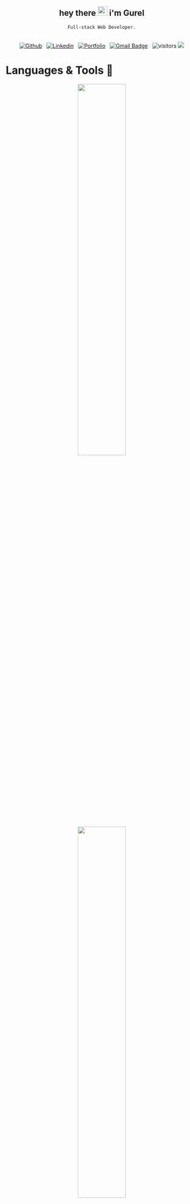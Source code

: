 <div align="center">
   <h2>hey there <img src="https://media.giphy.com/media/hvRJCLFzcasrR4ia7z/giphy.gif" width="25px"> i'm Gurel</h2>
   <code align="center" width="100%">Full-stack Web Developer.</code>
   <br/><br/>
</div>

<div align="center">
   
[![Github](https://img.shields.io/badge/-Github-000?style=flat&logo=Github&logoColor=white)](https://github.com/gurelbs)
 &nbsp;
[![Linkedin](https://img.shields.io/badge/-LinkedIn-blue?style=flat&logo=Linkedin&logoColor=white)](https://www.linkedin.com/in/gurelbs/)
 &nbsp;
[![Portfolio](https://img.shields.io/badge/-Portfolio-red?style=flat&logo=appveyor&logoColor=white)](https://guribs.com)
 &nbsp;
[![Gmail Badge](https://img.shields.io/badge/-guri240@gmail.com-orange?style=flat-square&logo=Gmail&logoColor=white&link=mailto:guri240@gmail.com)](mailto:guri240@gmail.com)
&nbsp;
![visitors](https://visitor-badge.laobi.icu/badge?page_id=gurelbs.gurelbs)
[![](https://tokei.rs/b1/github/gurelbs)](https://github.com/gurelbs)  
</div>

# Languages & Tools 🚀

<div width="100%">
    <div align="center" width="100%">
     <code><img width="50%" src="https://www.vectorlogo.zone/logos/javascript/javascript-ar21.svg"></code>
     <code><img width="50%" src="https://www.vectorlogo.zone/logos/typescriptlang/typescriptlang-ar21.svg"></code>
     </br>
     <code><img width="50%" src="https://www.vectorlogo.zone/logos/angular/angular-ar21.svg"></code>
     <code><img width="50%" src="https://www.vectorlogo.zone/logos/reactjs/reactjs-ar21.svg"></code>
     </br>
     <code><img width="30%" src="https://www.vectorlogo.zone/logos/getbootstrap/getbootstrap-ar21.svg"></code>
     <code><img width="30%" src="https://www.vectorlogo.zone/logos/nodejs/nodejs-ar21.svg"></code>
     <code><img width="30%" src="https://www.vectorlogo.zone/logos/expressjs/expressjs-ar21.svg"></code>
     </br>
     <code><img width="30%" src="https://www.vectorlogo.zone/logos/mongodb/mongodb-ar21.svg"></code>
     <code><img width="30%" src="https://www.vectorlogo.zone/logos/git-scm/git-scm-ar21.svg"></code>
     <code><img width="30%" src="https://www.vectorlogo.zone/logos/npmjs/npmjs-ar21.svg"></code>
   </div>
    <br/><br/>
   <div align="center" width="100%" style="display:flex">
      <img height="200px" src="https://github-readme-stats.vercel.app/api/top-langs/?username=gurelbs&theme=graywhite&layout=compact&hide=html" />
      <img height="200px" alt="gurel's github stats" src="https://github-readme-stats.vercel.app/api?username=gurelbs&show_icons=true&hide_border=true" />
   </div>
   <br/><br/>
</div>
<!-- &layout=compact&langs_count=8  &layout=compact &hide=html-->
<!--  &hide_title=true&hide_border=true&text_color=000&icon_color=fff&bg_color=0,52fa5a,4dfcff,c64dff -->


# About me 💎
## <a href="https://guribs.com" target="_blank">take a look at  my portfolio</a>!

- 🌎 I’m 27 years old, from israel <img width="15px" src="https://upload.wikimedia.org/wikipedia/commons/d/d4/Flag_of_Israel.svg"/>
- 🧭 I’m currently Open To Work
- 🌱 I’m currently learning angular, more about Advanced JavaScript Concepts. 
- 👯 I’m looking to collaborate on **Full/MERN-Stack, Front-End or Back-End Development**


## 😎 I’m Working on my own cool npm packege!
### say hello to <code>Ivrit</code>!
<p>
   Ivrit is a free & open-source package for developers who want real-time data in Hebrew for their websites, like News, weather, translation, dictionary, bible search, and more
</p>
<br>

##### npm: [npmjs.com/package/ivrit](https://www.npmjs.com/package/ivrit)
 
***
 
<details  width="100%" align="center">
   <br />
<summary style="font-size:3rem;">
   <h1><span>&#10145;</span> Click To Show top Projects <span>&#11013;</span></h1>
</summary>
   <br />
   <table width="100%" align="center" style="border-collapse:collapse;border-spacing: 0;border: 1px solid #ddd;">
      <br />
      <tr>
         <th>&#127969; Name / Homepage</th>
         <th width="50%">&sstarf; Description</th>
         <th>&#128214; Repository</th>
         <th>&#128206; Tags</th>
      </tr>
       <tr align="left">
         <td><a href="https://speakly.cf">Speakly</a></td>
          <td>Hebrew voice assistant app (able to; answer about the Weather, translate words, deal with currency exchange, stock information, search on Google, YouTube, or Wikipedia.) the website includes 2 other pages; fun snake game with voice commands and auto translator (speech to text). </br>(chrome app)</td>
          <td>
             <a href="https://github.com/gurelbs/speakly">gurelbs/speakly</a>
         </td>
          <td>
             <img src="https://img.shields.io/badge/-node.js-eee?style=flat&logo=node-dot-js" alt="html-tag"/>
             <img src="https://img.shields.io/badge/-react.js-aqua?style=flat&logo=react&logoColor=black" alt="react-tag"/>
             <img src="https://img.shields.io/badge/-puppeteer-red?style=flat&logo=puppeteer&logoColor=eee" alt="puppeteer-tag"/>
             <img src="https://img.shields.io/badge/-socket.io-green?style=flat&logo=socket-dot-io&logoColor=blue" alt="socket-io-tag"/>
         </td>
      </tr>
       <tr align="left">
         <td><a href="https://ecode.cf">Ecode</a></td>
          <td>online code editor (HTML+CSS+JS) with hot reloaded and auto-save</td>
          <td><a href="https://github.com/gurelbs/ecode">gurelbs/ecode</a></td>
          <td>
             <img src="https://img.shields.io/badge/-node.js-eee?style=flat&logo=node-dot-js" alt="html-tag"/>
             <img src="https://img.shields.io/badge/-react.js-aqua?style=flat&logo=react&logoColor=black" alt="react-tag"/>
         </td>
      </tr>
     <tr align="left">
         <td><a href="https://gamesDB.cf">GamesDB</a></td>
          <td>online video games database website with more then 500,000 games, details, screenshots and trailers </td>
          <td><a href="https://github.com/gurelbs/gamesDB">gurelbs/gamesDB</a></td>
          <td>
             <img src="https://img.shields.io/badge/-angular-669?style=flat&logo=angular" alt="angular-tag"/>
         </td>
      </tr>
      <tr align="left">
         <td><a href="https://milim.cf">Milim</a></td>
          <td>speech recognition and automatic translation to Hebrew with Voice commands. </br>(chrome app)</td>
          <td><a href="https://github.com/gurelbs/milim/tree/master">gurelbs/milim</a></td>
          <td>
             <img src="https://img.shields.io/badge/-node.js-eee?style=flat&logo=node-dot-js" alt="node.js"/>
             <img src="https://img.shields.io/badge/-react.js-aqua?style=flat&logo=react&logoColor=black" alt="react-tag"/>
         </td>
      </tr>
      <tr align="left">
         <td><a href="https://coindex.cf">Coindex</a></td>
          <td>EXPLORE THE CRYPTO UNIVERSE! • 1-week project, using mock-API, and coingecko-API </td>
          <td><a href="https://github.com/gurelbs/coindex/tree/main">gurelbs/coindex</a></td>
          <td>
             <img src="https://img.shields.io/badge/-node.js-eee?style=flat&logo=node-dot-js" alt="node.js"/>
             <img src="https://img.shields.io/badge/-react.js-aqua?style=flat&logo=react&logoColor=black" alt="react-tag"/>
         </td>
      </tr>
       <tr align="left">
         <td><a href="https://covidata.cf">Covidata</a></td>
          <td>Covidata is a website for updated information & Statistics about the covid-19 • Done in 72 hours.</td>
          <td><a href="https://github.com/gurelbs/CovidAPI">gurelbs/CovidAPI</a></td>
          <td>
             <img src="https://img.shields.io/badge/-chart.js-pink?style=flat&logo=chart-dot-js" alt="chart-js-tag"/>
             <img src="https://img.shields.io/badge/-javascript-green?style=flat&logo=javascript&logoColor=e3e3e3" alt="javascript-tag"/>
         </td>
      </tr>
       <tr align="left">
         <td><a href="https://minecrafti.cf">Minecrafti</a></td>
          <td>my version of the Minecraft game! • Pure JavaScript. • Done in 72 hours.</td>
          <td><a href="https://github.com/gurelbs/minecraft">gurelbs/minecrafti</a></td>
          <td>
             <img src="https://img.shields.io/badge/-javascript-green?style=flat&logo=javascript&logoColor=e3e3e3" alt="javascript-tag"/>
         </td>
      </tr>
   </table>
</details>

### more projects: 
[catfact.cf](https://catfact.cf) - cats facts api
<br/>
[kulalike.cf](https://kulalike.cf) - Content Management System for [kulalike project](https://www.linkedin.com/groups/9061244/)
<br/>
[gurel.cf](https://gurel.cf) - my portfolio (backup website)
<br/>
[hebrew.cf](https://hebrew.cf) - simple hebrew speech to text app
<br/>
[crypto.cf](https://crypto.cf) - ([coindex](https://coindex.cf) first version) top 100 cryptocurrency list app. made with coingecko free API
<br/>
[playjs.cf](https://playjs.cf/) - simple doodle jump game - PURE JavaScript.
<br/>
[tesla website](https://gurelbs.github.io/tesla/) - tesla website model 3 page clone (html,css).
<br/>
[netflix homepage](https://gurelbs.github.io/netflix/) - netflix homepage clone (html,css). source code [here](https://github.com/gurelbs/netflix).
<br/>
[erroca](https://gurelbs.github.io/erroca/) - erroca homepage clone (html,css). source code [here](https://github.com/gurelbs/erroca).
<br/>
[bootstrap templete](https://devtools.cf/) bootstrap simple web tamplate.
<br/>
[matala](https://gurelbs.github.io/matala/) simple to-do app.
<br/>
[TO-DO](https://ptakim.herokuapp.com/) to-do app with DB.
<br/>
[google search by voice](https://gurelbs.github.io/transcript/) google search app with auto speech recognition.
<br/>
[auto-transcript](https://gurelbs.github.io/hebrew/) hebrew auto transcript app with speech recognition.
<br/>
[css-portfolio](https://gurelbs.github.io/portfolio/) pure css portfolio
